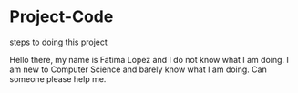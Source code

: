 # Project-Code
steps to doing this project

Hello there, my name is Fatima Lopez and I do not know what I am doing.
I am new to Computer Science and barely know what I am doing.
Can someone please help me.

